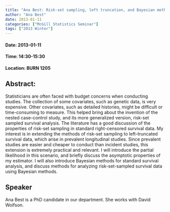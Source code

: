 ```yaml
---
title: "Ana Best: Risk-set sampling, left truncation, and Bayesian methods in survival analysis"
author: "Ana Best"
date: 2013-01-11
categories: ["McGill Statistics Seminar"]
tags: ["2013 Winter"]
---
```


#### Date: 2013-01-11
#### Time: 14:30-15:30
#### Location: BURN 1205

## Abstract:

Statisticians are often faced with budget concerns when conducting studies. The collection of some covariates, such as genetic data, is very expensive. Other covariates, such as detailed histories, might be difficult or time-consuming to measure. This helped bring about the invention of the nested case-control study, and its more generalized version, risk-set sampled survival analysis. The literature has a good discussion of the properties of risk-set sampling in standard right-censored survival data. My interest is in extending the methods of risk-set sampling to left-truncated survival data, which arise in prevalent longitudinal studies. Since prevalent studies are easier and cheaper to conduct than incident studies, this extension is extremely practical and relevant. I will introduce the partial likelihood in this scenario, and briefly discuss the asymptotic properties of my estimator. I will also introduce Bayesian methods for standard survival analysis, and discuss methods for analyzing risk-set-sampled survival data using Bayesian methods.


## Speaker

Ana Best is a PhD candidate in our department. She works with David Wolfson.
